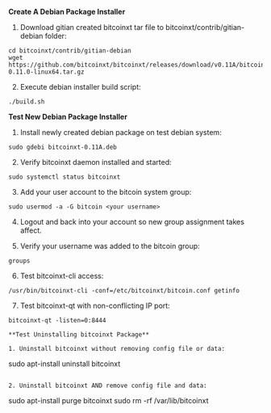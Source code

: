 **Create A Debian Package Installer**

1. Download gitian created bitcoinxt tar file to bitcoinxt/contrib/gitian-debian folder:

  ```
  cd bitcoinxt/contrib/gitian-debian
  wget https://github.com/bitcoinxt/bitcoinxt/releases/download/v0.11A/bitcoin-0.11.0-linux64.tar.gz
  ```

2. Execute debian installer build script:
  ```
  ./build.sh
  ```

**Test New Debian Package Installer**

1. Install newly created debian package on test debian system:

  ```
  sudo gdebi bitcoinxt-0.11A.deb
  ```

2. Verify bitcoinxt daemon installed and started:

  ```
  sudo systemctl status bitcoinxt
  ```

3. Add your user account to the bitcoin system group:
   
  ```
  sudo usermod -a -G bitcoin <your username>
  ```
  
4. Logout and back into your account so new group assignment takes affect.

5. Verify your username was added to the bitcoin group:

  ```
  groups
  ```

6. Test bitcoinxt-cli access:

  ```
  /usr/bin/bitcoinxt-cli -conf=/etc/bitcoinxt/bitcoin.conf getinfo
  ```
  
7. Test bitcoinxt-qt with non-conflicting IP port:
  
  ```
  bitcoinxt-qt -listen=0:8444
  
**Test Uninstalling bitcoinxt Package**

1. Uninstall bitcoinxt without removing config file or data:

  ```
  sudo apt-install uninstall bitcoinxt
  ```

2. Uninstall bitcoinxt AND remove config file and data:

  ```
  sudo apt-install purge bitcoinxt
  sudo rm -rf /var/lib/bitcoinxt
  ```